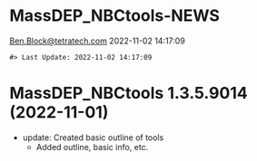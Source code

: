 MassDEP_NBCtools-NEWS
================
<Ben.Block@tetratech.com>
2022-11-02 14:17:09

<!-- NEWS.md is generated from NEWS.Rmd. Please edit that file -->

    #> Last Update: 2022-11-02 14:17:09

# MassDEP_NBCtools 1.3.5.9014 (2022-11-01)

-   update: Created basic outline of tools
    -   Added outline, basic info, etc.

